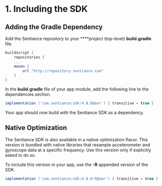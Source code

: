 # 1. Including the SDK

## Adding the Gradle Dependency

Add the Sentiance repository to your ****project \(top-level\) **build.gradle** file.

```groovy
buildscript {
    repositories {
    ...
    maven {
        url "http://repository.sentiance.com"
    }
}
```

In the **build.gradle** file of your app module, add the following line to the dependencies section.

```groovy
implementation ('com.sentiance:sdk:4.8.0@aar') { transitive = true }
```

Your app should now build with the Sentiance SDK as a dependency.

## Native Optimization

The Sentiance SDK is also available in a native optimization flavor. This version is bundled with native libraries that resample accelerometer and gyroscope data at a specific frequency. Use this version only if explicitly asked to do so.

To include this version in your app, use the **-R** appended version of the SDK.

```groovy
implementation ('com.sentiance:sdk:4.8.0-R@aar') { transitive = true }
```

